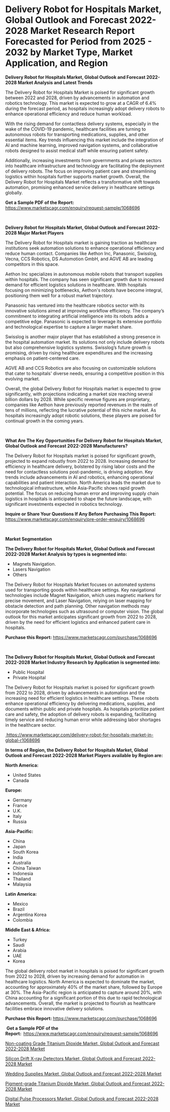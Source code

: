 <p><h1>Delivery Robot for Hospitals Market, Global Outlook and Forecast 2022-2028 Market Research Report Forecasted for Period from 2025 -  2032 by Market Type, Market Application, and Region</h1></p><p><strong>Delivery Robot for Hospitals Market, Global Outlook and Forecast 2022-2028 Market Analysis and Latest Trends</strong></p>
<p><p>The Delivery Robot for Hospitals Market is poised for significant growth between 2022 and 2028, driven by advancements in automation and robotics technology. This market is expected to grow at a CAGR of 6.4% during the forecast period, as hospitals increasingly adopt delivery robots to enhance operational efficiency and reduce human workload. </p><p>With the rising demand for contactless delivery systems, especially in the wake of the COVID-19 pandemic, healthcare facilities are turning to autonomous robots for transporting medications, supplies, and other essential items. Key trends influencing this market include the integration of AI and machine learning, improved navigation systems, and collaborative robots designed to assist medical staff while ensuring patient safety.</p><p>Additionally, increasing investments from governments and private sectors into healthcare infrastructure and technology are facilitating the deployment of delivery robots. The focus on improving patient care and streamlining logistics within hospitals further supports market growth. Overall, the Delivery Robot for Hospitals Market reflects a transformative shift towards automation, promising enhanced service delivery in healthcare settings globally.</p></p>
<p><strong>Get a Sample PDF of the Report:&nbsp;</strong> <a href="https://www.marketscagr.com/enquiry/request-sample/1068696?utm_campaign=2012&utm_medium=2&utm_source=Github&utm_content=ia&utm_term=21032025&utm_id=delivery-robot-for-hospitals-market-global-outlook-and-forecast-2022-2028">https://www.marketscagr.com/enquiry/request-sample/1068696</a></p>
<p>&nbsp;</p>
<p><strong>Delivery Robot for Hospitals Market, Global Outlook and Forecast 2022-2028 Major Market Players</strong></p>
<p><p>The Delivery Robot for Hospitals market is gaining traction as healthcare institutions seek automation solutions to enhance operational efficiency and reduce human contact. Companies like Aethon Inc, Panasonic, Swisslog, Vecna, CCS Robotics, DS Automotion GmbH, and AGVE AB are leading competitors in this space.</p><p>Aethon Inc specializes in autonomous mobile robots that transport supplies within hospitals. The company has seen significant growth due to increased demand for efficient logistics solutions in healthcare. With hospitals focusing on minimizing bottlenecks, Aethon's robots have become integral, positioning them well for a robust market trajectory.</p><p>Panasonic has ventured into the healthcare robotics sector with its innovative solutions aimed at improving workflow efficiency. The company’s commitment to integrating artificial intelligence into its robots adds a competitive edge. Panasonic is expected to leverage its extensive portfolio and technological expertise to capture a larger market share.</p><p>Swisslog is another major player that has established a strong presence in the hospital automation market. Its solutions not only include delivery robots but also comprehensive logistics systems. Swisslog’s future growth is promising, driven by rising healthcare expenditures and the increasing emphasis on patient-centered care.</p><p>AGVE AB and CCS Robotics are also focusing on customizable solutions that cater to hospitals' diverse needs, ensuring a competitive position in this evolving market.</p><p>Overall, the global Delivery Robot for Hospitals market is expected to grow significantly, with projections indicating a market size reaching several billion dollars by 2028. While specific revenue figures are proprietary, companies like Aethon have previously reported revenues in the realm of tens of millions, reflecting the lucrative potential of this niche market. As hospitals increasingly adopt robotic solutions, these players are poised for continual growth in the coming years.</p></p>
<p>&nbsp;</p>
<p><strong>What Are The Key Opportunities For Delivery Robot for Hospitals Market, Global Outlook and Forecast 2022-2028 Manufacturers?</strong></p>
<p><p>The Delivery Robot for Hospitals market is poised for significant growth, projected to expand robustly from 2022 to 2028. Increasing demand for efficiency in healthcare delivery, bolstered by rising labor costs and the need for contactless solutions post-pandemic, is driving adoption. Key trends include advancements in AI and robotics, enhancing operational capabilities and patient interaction. North America leads the market due to technological infrastructure, while Asia-Pacific shows rapid growth potential. The focus on reducing human error and improving supply chain logistics in hospitals is anticipated to shape the future landscape, with significant investments expected in robotics technology.</p></p>
<p><strong>Inquire or Share Your Questions If Any Before Purchasing This Report:</strong> <a href="https://www.marketscagr.com/enquiry/pre-order-enquiry/1068696?utm_campaign=2012&utm_medium=2&utm_source=Github&utm_content=ia&utm_term=21032025&utm_id=delivery-robot-for-hospitals-market-global-outlook-and-forecast-2022-2028">https://www.marketscagr.com/enquiry/pre-order-enquiry/1068696</a></p>
<p>&nbsp;</p>
<p><strong>Market Segmentation</strong></p>
<p><strong>The Delivery Robot for Hospitals Market, Global Outlook and Forecast 2022-2028 Market Analysis by types is segmented into:</strong></p>
<p><ul><li>Magnets Navigation.</li><li>Lasers Navigation</li><li>Others</li></ul></p>
<p><p>The Delivery Robot for Hospitals Market focuses on automated systems used for transporting goods within healthcare settings. Key navigational technologies include Magnet Navigation, which uses magnetic markers for precise movement, and Laser Navigation, relying on laser mapping for obstacle detection and path planning. Other navigation methods may incorporate technologies such as ultrasound or computer vision. The global outlook for this market anticipates significant growth from 2022 to 2028, driven by the need for efficient logistics and enhanced patient care in hospitals.</p></p>
<p><strong>Purchase this Report:&nbsp;</strong><a href="https://www.marketscagr.com/purchase/1068696?utm_campaign=2012&utm_medium=2&utm_source=Github&utm_content=ia&utm_term=21032025&utm_id=delivery-robot-for-hospitals-market-global-outlook-and-forecast-2022-2028">https://www.marketscagr.com/purchase/1068696</a></p>
<p>&nbsp;</p>
<p><strong>The Delivery Robot for Hospitals Market, Global Outlook and Forecast 2022-2028 Market Industry Research by Application is segmented into:</strong></p>
<p><ul><li>Public Hospital</li><li>Private Hospital</li></ul></p>
<p><p>The Delivery Robot for Hospitals market is poised for significant growth from 2022 to 2028, driven by advancements in automation and the increasing need for efficient logistics in healthcare settings. These robots enhance operational efficiency by delivering medications, supplies, and documents within public and private hospitals. As hospitals prioritize patient care and safety, the adoption of delivery robots is expanding, facilitating timely service and reducing human error while addressing labor shortages in the healthcare sector.</p></p>
<p><a href="https://www.marketscagr.com/delivery-robot-for-hospitals-market-in-global-r1068696?utm_campaign=2012&utm_medium=2&utm_source=Github&utm_content=ia&utm_term=21032025&utm_id=delivery-robot-for-hospitals-market-global-outlook-and-forecast-2022-2028">&nbsp;https://www.marketscagr.com/delivery-robot-for-hospitals-market-in-global-r1068696</a></p>
<p><strong>In terms of Region, the Delivery Robot for Hospitals Market, Global Outlook and Forecast 2022-2028 Market Players available by Region are:</strong></p>
<p>
    <p> <strong> North America: </strong>
        <ul>
            <li>United States</li>
            <li>Canada</li>
        </ul>
        </p> 
    <p> <strong> Europe: </strong>
        <ul>
            <li>Germany</li>
            <li>France</li>
            <li>U.K.</li>
            <li>Italy</li>
            <li>Russia</li>
        </ul>
        </p> 
    <p> <strong> Asia-Pacific: </strong>
        <ul>
            <li>China</li>
            <li>Japan</li>
            <li>South Korea</li>
            <li>India</li>
            <li>Australia</li>
            <li>China Taiwan</li>
            <li>Indonesia</li>
            <li>Thailand</li>
            <li>Malaysia</li>
        </ul>
        </p> 
    <p> <strong> Latin America: </strong>
        <ul>
            <li>Mexico</li>
            <li>Brazil</li>
            <li>Argentina Korea</li>
            <li>Colombia</li>
        </ul>
        </p> 
    <p> <strong> Middle East & Africa: </strong>
        <ul>
            <li>Turkey</li>
            <li>Saudi</li>
            <li>Arabia</li>
            <li>UAE</li>
            <li>Korea</li>
        </ul>
    </p>
    </p>
<p><p>The global delivery robot market in hospitals is poised for significant growth from 2022 to 2028, driven by increasing demand for automation in healthcare logistics. North America is expected to dominate the market, accounting for approximately 40% of the market share, followed by Europe at 30%. The Asia-Pacific region is anticipated to capture around 20%, with China accounting for a significant portion of this due to rapid technological advancements. Overall, the market is projected to flourish as healthcare facilities embrace innovative delivery solutions.</p></p>
<p><strong>Purchase this Report: </strong><a href="https://www.marketscagr.com/purchase/1068696?utm_campaign=2012&utm_medium=2&utm_source=Github&utm_content=ia&utm_term=21032025&utm_id=delivery-robot-for-hospitals-market-global-outlook-and-forecast-2022-2028">https://www.marketscagr.com/purchase/1068696</a></p>
<p>&nbsp;<strong>Get a Sample PDF of the Report:&nbsp;&nbsp;</strong><a href="https://www.marketscagr.com/enquiry/request-sample/1068696?utm_campaign=2012&utm_medium=2&utm_source=Github&utm_content=ia&utm_term=21032025&utm_id=delivery-robot-for-hospitals-market-global-outlook-and-forecast-2022-2028">https://www.marketscagr.com/enquiry/request-sample/1068696</a></p>
<p><strong></strong></p>
<p><p><a href="https://github.com/goickpache1m/Market-Research-Report-List-1/blob/main/non-coating-grade-titanium-dioxide-market-global-outlook-and-forecast-2022-2028-market.md?utm_campaign=2012&utm_medium=2&utm_source=Github&utm_content=ia&utm_term=21032025&utm_id=delivery-robot-for-hospitals-market-global-outlook-and-forecast-2022-2028">Non-coating Grade Titanium Dioxide Market, Global Outlook and Forecast 2022-2028 Market</a></p><p><a href="https://github.com/ChiragRP21/Market-Research-Report-List-7/blob/main/silicon-drift-x-ray-detectors-market-global-outlook-and-forecast-2022-2028-market.md?utm_campaign=2012&utm_medium=2&utm_source=Github&utm_content=ia&utm_term=21032025&utm_id=delivery-robot-for-hospitals-market-global-outlook-and-forecast-2022-2028">Silicon Drift X-ray Detectors Market, Global Outlook and Forecast 2022-2028 Market</a></p><p><a href="https://github.com/ernierintzfu/Market-Research-Report-List-1/blob/main/wedding-supplies-market-global-outlook-and-forecast-2022-2028-market.md?utm_campaign=2012&utm_medium=2&utm_source=Github&utm_content=ia&utm_term=21032025&utm_id=delivery-robot-for-hospitals-market-global-outlook-and-forecast-2022-2028">Wedding Supplies Market, Global Outlook and Forecast 2022-2028 Market</a></p><p><a href="https://github.com/smarzkathyb6/Market-Research-Report-List-1/blob/main/pigment-grade-titanium-dioxide-market-global-outlook-and-forecast-2022-2028-market.md?utm_campaign=2012&utm_medium=2&utm_source=Github&utm_content=ia&utm_term=21032025&utm_id=delivery-robot-for-hospitals-market-global-outlook-and-forecast-2022-2028">Pigment-grade Titanium Dioxide Market, Global Outlook and Forecast 2022-2028 Market</a></p><p><a href="https://github.com/JakirUddin511/Market-Research-Report-List-2/blob/main/digital-pulse-processors-market-global-outlook-and-forecast-2022-2028-market.md?utm_campaign=2012&utm_medium=2&utm_source=Github&utm_content=ia&utm_term=21032025&utm_id=delivery-robot-for-hospitals-market-global-outlook-and-forecast-2022-2028">Digital Pulse Processors Market, Global Outlook and Forecast 2022-2028 Market</a></p></p>